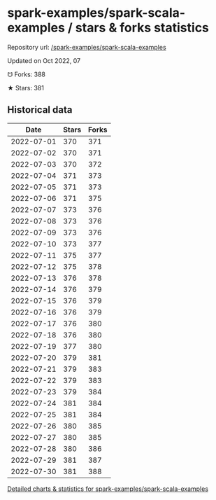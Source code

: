 # spark-examples/spark-scala-examples / stars & forks statistics

Repository url: [/spark-examples/spark-scala-examples](https://github.com/spark-examples/spark-scala-examples)

Updated on Oct 2022, 07

☋ Forks: 388

★ Stars: 381

## Historical data
| Date | Stars | Forks |
|------|-------|-------|
| 2022-07-01 | 370 | 371 | 
| 2022-07-02 | 370 | 371 | 
| 2022-07-03 | 370 | 372 | 
| 2022-07-04 | 371 | 373 | 
| 2022-07-05 | 371 | 373 | 
| 2022-07-06 | 371 | 375 | 
| 2022-07-07 | 373 | 376 | 
| 2022-07-08 | 373 | 376 | 
| 2022-07-09 | 373 | 376 | 
| 2022-07-10 | 373 | 377 | 
| 2022-07-11 | 375 | 377 | 
| 2022-07-12 | 375 | 378 | 
| 2022-07-13 | 376 | 378 | 
| 2022-07-14 | 376 | 379 | 
| 2022-07-15 | 376 | 379 | 
| 2022-07-16 | 376 | 379 | 
| 2022-07-17 | 376 | 380 | 
| 2022-07-18 | 376 | 380 | 
| 2022-07-19 | 377 | 380 | 
| 2022-07-20 | 379 | 381 | 
| 2022-07-21 | 379 | 383 | 
| 2022-07-22 | 379 | 383 | 
| 2022-07-23 | 379 | 384 | 
| 2022-07-24 | 381 | 384 | 
| 2022-07-25 | 381 | 384 | 
| 2022-07-26 | 380 | 385 | 
| 2022-07-27 | 380 | 385 | 
| 2022-07-28 | 380 | 386 | 
| 2022-07-29 | 381 | 387 | 
| 2022-07-30 | 381 | 388 | 


[Detailed charts & statistics for spark-examples/spark-scala-examples](https://reviewgithub.com/rep/spark-examples/spark-scala-examples)
